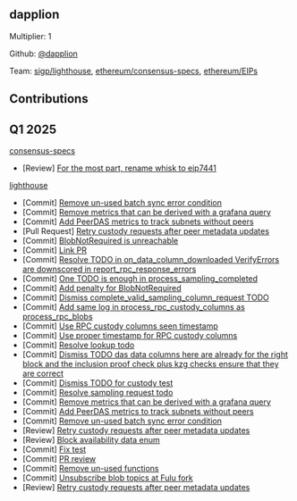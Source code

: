 ## dapplion
Multiplier: 1

Github: [@dapplion](https://github.com/dapplion)

Team: [sigp/lighthouse](https://github.com/sigp/lighthouse/pulls?q=author%3Adapplion), [ethereum/consensus-specs](https://github.com/ethereum/consensus-specs/pulls?q=author%3Adapplion), [ethereum/EIPs](https://github.com/ethereum/EIPs/pulls?q=author%3Adapplion)

## Contributions
## Q1 2025

[consensus-specs](https://github.com/ethereum/consensus-specs)
* [Review] [For the most part, rename whisk to eip7441](https://github.com/ethereum/consensus-specs/pull/4131#pullrequestreview-2619673834)

[lighthouse](https://github.com/sigp/lighthouse)
* [Commit] [Remove un-used batch sync error condition](https://github.com/sigp/lighthouse/commit/702fad70f887002fb546ffd251a6dc706e79fcb9)
* [Commit] [Remove metrics that can be derived with a grafana query](https://github.com/sigp/lighthouse/commit/975c25bb2819cecb34073bd1172f6453985f245d)
* [Commit] [Add PeerDAS metrics to track subnets without peers](https://github.com/sigp/lighthouse/commit/3b59e3fde3cc934cbf274442db97884f45956602)
* [Pull Request] [Retry custody requests after peer metadata updates](https://github.com/sigp/lighthouse/pull/6975)
* [Commit] [BlobNotRequired is unreachable](https://github.com/sigp/lighthouse/commit/10f9f103dc623b30098a2f13148867dae630304a)
* [Commit] [Link PR](https://github.com/sigp/lighthouse/commit/22c68ddf7de43e1d449c047466328493957de3b8)
* [Commit] [Resolve TODO in on_data_column_downloaded VerifyErrors are downscored in report_rpc_response_errors](https://github.com/sigp/lighthouse/commit/2c568b4c5a75aeea3189a73055d8ead59ca6c7c0)
* [Commit] [One TODO is enough in process_sampling_completed](https://github.com/sigp/lighthouse/commit/0b22fdf86835b1413f02329f9637b3bb33052539)
* [Commit] [Add penalty for BlobNotRequired](https://github.com/sigp/lighthouse/commit/c5d7cd43e9466a69741c04ecaf832cd4018482ce)
* [Commit] [Dismiss complete_valid_sampling_column_request TODO](https://github.com/sigp/lighthouse/commit/e619d636d381a1eeb9bb7c2297f6f03e636e33cd)
* [Commit] [Add same log in process_rpc_custody_columns as process_rpc_blobs](https://github.com/sigp/lighthouse/commit/84b6d02cdc4ed7465618c2709612126b92fd6661)
* [Commit] [Use RPC custody columns seen timestamp](https://github.com/sigp/lighthouse/commit/30172718e62caa959fabf7c8fdcbfbc87e550dbb)
* [Commit] [Use proper timestamp for RPC custody columns](https://github.com/sigp/lighthouse/commit/e719b78fb05fb776ab51a7b3e683bee8a4011451)
* [Commit] [Resolve lookup todo](https://github.com/sigp/lighthouse/commit/d1a88db59998fdfbf942433764a1441fe30d9cab)
* [Commit] [Dismiss TODO das data columns here are already for the right block and the inclusion proof check plus kzg checks ensure that they are correct](https://github.com/sigp/lighthouse/commit/fde5df0975e149d662441cd89b620038f2a08e44)
* [Commit] [Dismiss TODO for custody test](https://github.com/sigp/lighthouse/commit/0565ee3255dba56288c50ef291fb9ffe8a18f2a8)
* [Commit] [Resolve sampling request todo](https://github.com/sigp/lighthouse/commit/19d6e329df73803ff5ae82493646c5f09a31c01b)
* [Commit] [Remove metrics that can be derived with a grafana query](https://github.com/sigp/lighthouse/commit/975c25bb2819cecb34073bd1172f6453985f245d)
* [Commit] [Add PeerDAS metrics to track subnets without peers](https://github.com/sigp/lighthouse/commit/3b59e3fde3cc934cbf274442db97884f45956602)
* [Commit] [Remove un-used batch sync error condition](https://github.com/sigp/lighthouse/commit/702fad70f887002fb546ffd251a6dc706e79fcb9)
* [Review] [Retry custody requests after peer metadata updates](https://github.com/sigp/lighthouse/pull/6975#pullrequestreview-2609409043)
* [Review] [Block availability data enum](https://github.com/sigp/lighthouse/pull/6866#pullrequestreview-2609441647)
* [Commit] [Fix test](https://github.com/sigp/lighthouse/commit/3ba2950eb47546b8fee6116690d9d269c1b235af)
* [Commit] [PR review](https://github.com/sigp/lighthouse/commit/8eeae0e79119502a8856f8c521a19bdd531f6ac0)
* [Commit] [Remove un-used functions](https://github.com/sigp/lighthouse/commit/3688f12881569265301385cf99db7c75fbbb5499)
* [Commit] [Unsubscribe blob topics at Fulu fork](https://github.com/sigp/lighthouse/commit/3620b4df0feeae8b1772f522d06e30a05b5d96a2)
* [Review] [Retry custody requests after peer metadata updates](https://github.com/sigp/lighthouse/pull/6975#pullrequestreview-2612713615)
